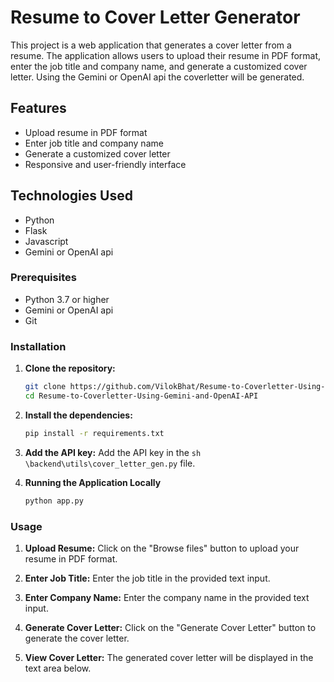 # Resume to Cover Letter Generator

This project is a web application that generates a cover letter from a resume. The application allows users to upload their resume in PDF format, enter the job title and company name, and generate a customized cover letter. Using the Gemini or OpenAI api the coverletter will be generated.

## Features

- Upload resume in PDF format
- Enter job title and company name
- Generate a customized cover letter
- Responsive and user-friendly interface

## Technologies Used

- Python
- Flask
- Javascript
- Gemini or OpenAI api

### Prerequisites

- Python 3.7 or higher
- Gemini or OpenAI api
- Git

### Installation

1. **Clone the repository:**
   ```sh
   git clone https://github.com/VilokBhat/Resume-to-Coverletter-Using-Gemini-and-OpenAI-API
   cd Resume-to-Coverletter-Using-Gemini-and-OpenAI-API
   ```

3. **Install the dependencies:**
   ```sh
   pip install -r requirements.txt
   ```
4. **Add the API key:**
   Add the API key in the ```sh \backend\utils\cover_letter_gen.py``` file.


3. **Running the Application Locally**
   ```sh
   python app.py
   ```

### Usage
1. **Upload Resume:** Click on the "Browse files" button to upload your resume in PDF format.

2. **Enter Job Title:** Enter the job title in the provided text input.

3. **Enter Company Name:** Enter the company name in the provided text input.

4. **Generate Cover Letter:** Click on the "Generate Cover Letter" button to generate the cover letter.

5. **View Cover Letter:** The generated cover letter will be displayed in the text area below.
